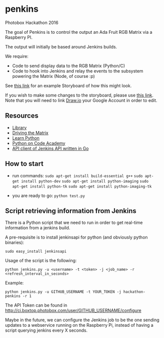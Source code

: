 # penkins
Photobox Hackathon 2016

The goal of Penkins is to control the output an Ada Fruit RGB Matrix via a Raspberry PI.  

The output will initially be based around Jenkins builds.  

We require:

-  Code to send display data to the RGB Matrix (Python/C)
-  Code to hook into Jenkins and relay the events to the subsystem powering the Matrix (Node, of course :p)

See [this link](https://dl.dropboxusercontent.com/u/1974667/storyboard.pdf) for an example Storyboard of how this might look.

If you wish to make some changes to the storyboard, please use [this link](https://drive.google.com/a/photobox.com/file/d/0B7geq-WIbw-2alJNMUtPdVRTZzQ/view?usp=sharing).  Note that you will need to link [Draw.io](https://www.draw.io/) your Google Account in order to edit.

## Resources

-  [Library](https://github.com/hzeller/rpi-rgb-led-matrix)
-  [Driving the Matrix](https://learn.adafruit.com/adafruit-rgb-matrix-plus-real-time-clock-hat-for-raspberry-pi/driving-matrices)
-  [Learn Python](http://www.learnpython.org/)
-  [Python on Code Academy](https://www.codecademy.com/learn/python)
-  [API client of Jenkins API written in Go](https://github.com/yosida95/golang-jenkins)

## How to start

- run commands:
`sudo apt-get install build-essential g++`
`sudo apt-get install python-dev`
`sudo apt-get install python-imaging`
`sudo apt-get install python-tk`
`sudo apt-get install python-imaging-tk`

- you are ready to go:
`python test.py`

## Script retrieving information from Jenkins
There is a Python script that we need to run in order to get real-time information from a jenkins build.

A pre-requisite is to install jenkinsapi for python (and obviously python binaries):

```
sudo easy_install jenkinsapi
```

Usage of the script is the following:

```
python jenkins.py -u <username> -t <token> -j <job_name> -r <refresh_interval_in_seconds>
```

Example:

```
python jenkins.py -u GITHUB_USERNAME -t YOUR_TOKEN -j hackathon-penkins -r 1
```

The API Token can be found in http://ci.boxtop.photobox.com/user/GITHUB_USERNAME/configure

Maybe in the future, we can configure the Jenkins job to be the one sending updates to a webservice running on the Raspberry Pi, instead of having a script querying jenkins every X seconds.

